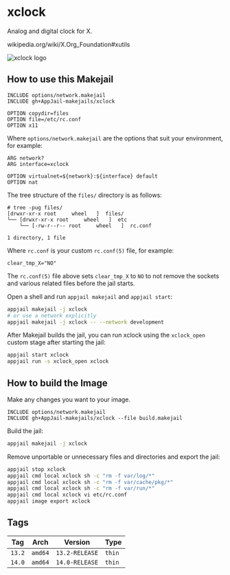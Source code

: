 # xclock

Analog and digital clock for X.

wikipedia.org/wiki/X.Org\_Foundation#xutils

![xclock logo](https://i.ibb.co/ggXHgXg/xclock.png)

## How to use this Makejail

```
INCLUDE options/network.makejail
INCLUDE gh+AppJail-makejails/xclock

OPTION copydir=files
OPTION file=/etc/rc.conf
OPTION x11
```

Where `options/network.makejail` are the options that suit your environment, for example:

```
ARG network?
ARG interface=xclock

OPTION virtualnet=${network}:${interface} default
OPTION nat
```

The tree structure of the `files/` directory is as follows:

```
# tree -pug files/
[drwxr-xr-x root     wheel   ]  files/
└── [drwxr-xr-x root     wheel   ]  etc
    └── [-rw-r--r-- root     wheel   ]  rc.conf

1 directory, 1 file
```

Where `rc.conf` is your custom `rc.conf(5)` file, for example:

```
clear_tmp_X="NO"
```

The `rc.conf(5)` file above sets `clear_tmp_X` to `NO` to not remove the sockets and various related files before the jail starts.

Open a shell and run `appjail makejail` and `appjail start`:

```sh
appjail makejail -j xclock
# or use a network explicitly
appjail makejail -j xclock -- --network development
```

After Makejail builds the jail, you can run xclock using the `xclock_open` custom stage after starting the jail:

```sh
appjail start xclock
appjail run -s xclock_open xclock
```

## How to build the Image

Make any changes you want to your image.

```
INCLUDE options/network.makejail
INCLUDE gh+AppJail-makejails/xclock --file build.makejail
```

Build the jail:

```sh
appjail makejail -j xclock
```

Remove unportable or unnecessary files and directories and export the jail:

```sh
appjail stop xclock
appjail cmd local xclock sh -c "rm -f var/log/*"
appjail cmd local xclock sh -c "rm -f var/cache/pkg/*"
appjail cmd local xclock sh -c "rm -f var/run/*"
appjail cmd local xclock vi etc/rc.conf
appjail image export xclock
```

## Tags

| Tag    | Arch    | Version        | Type   |
| ------ | ------- | -------------- | ------ |
| `13.2` | `amd64` | `13.2-RELEASE` | `thin` |
| `14.0` | `amd64` | `14.0-RELEASE` | `thin` |
